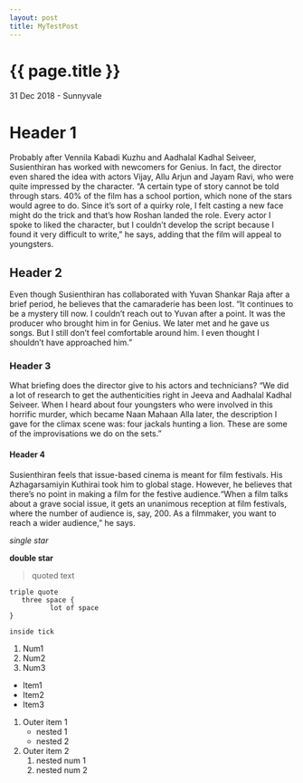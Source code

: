 ```yaml
---
layout: post
title: MyTestPost
---
```


{{ page.title }}
================

<p class="meta">31 Dec 2018 - Sunnyvale</p>


# Header 1
Probably after Vennila Kabadi Kuzhu and Aadhalal Kadhal Seiveer, Susienthiran has worked with newcomers for Genius. In fact, the director even shared the idea with actors Vijay, Allu Arjun and Jayam Ravi, who were quite impressed by the character. “A certain type of story cannot be told through stars. 40% of the film has a school portion, which none of the stars would agree to do. Since it’s sort of a quirky role, I felt casting a new face might do the trick and that’s how Roshan landed the role. Every actor I spoke to liked the character, but I couldn’t develop the script because I found it very difficult to write,” he says, adding that the film will appeal to youngsters.

## Header 2
Even though Susienthiran has collaborated with Yuvan Shankar Raja after a brief period, he believes that the camaraderie has been lost. “It continues to be a mystery till now. I couldn’t reach out to Yuvan after a point. It was the producer who brought him in for Genius. We later met and he gave us songs. But I still don’t feel comfortable around him. I even thought I shouldn’t have approached him.”

### Header 3
What briefing does the director give to his actors and technicians? “We did a lot of research to get the authenticities right in Jeeva and Aadhalal Kadhal Seiveer. When I heard about four youngsters who were involved in this horrific murder, which became Naan Mahaan Alla later, the description I gave for the climax scene was: four jackals hunting a lion. These are some of the improvisations we do on the sets.”

#### Header 4
Susienthiran feels that issue-based cinema is meant for film festivals. His Azhagarsamiyin Kuthirai took him to global stage. However, he believes that there’s no point in making a film for the festive audience.“When a film talks about a grave social issue, it gets an unanimous reception at film festivals, where the number of audience is, say, 200. As a filmmaker, you want to reach a wider audience,” he says.

*single star*

**double star**

>quoted text

```
triple quote
   three space {
          lot of space
}
```

`inside tick`

1. Num1
2. Num2
3. Num3

- Item1
- Item2
- Item3


1. Outer item 1
   - nested 1
   - nested 2
2. Outer item 2
   1. nested num 1
   2. nested num 2